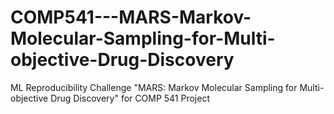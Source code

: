 # COMP541---MARS-Markov-Molecular-Sampling-for-Multi-objective-Drug-Discovery
ML Reproducibility Challenge "MARS: Markov Molecular Sampling for Multi-objective Drug Discovery" for COMP 541 Project
